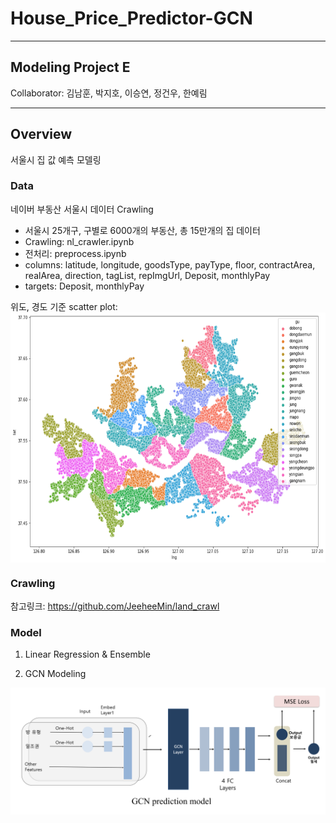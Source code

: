 # House_Price_Predictor-GCN

***
## Modeling Project E   
Collaborator: 김남훈, 박지호, 이승연, 정건우, 한예림
***

## Overview
서울시 집 값 예측 모델링

### Data
네이버 부동산 서울시 데이터 Crawling
- 서울시 25개구, 구별로 6000개의 부동산, 총 15만개의 집 데이터
- Crawling: nl_crawler.ipynb
- 전처리: preprocess.ipynb
- columns: latitude, longitude, goodsType, payType, floor, contractArea, realArea, direction, tagList, repImgUrl, Deposit, monthlyPay
- targets: Deposit, monthlyPay

위도, 경도 기준 scatter plot:  
<img src="/md_src/data_scatter.png" width="600" height="400" align = 'center'/>


### Crawling
참고링크:
https://github.com/JeeheeMin/land_crawl



### Model
1. Linear Regression & Ensemble

2. GCN Modeling

![모델](/md_src/model_diagram.png)

